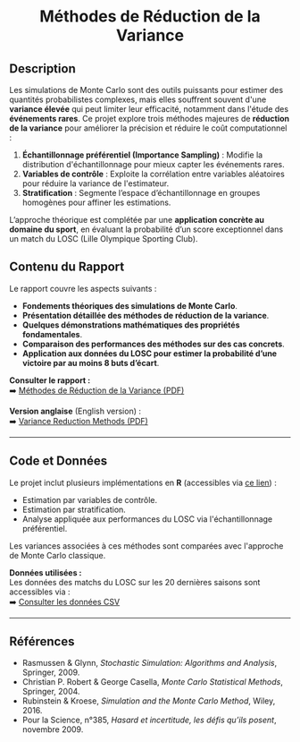 <div align="center">
  <h1> Méthodes de Réduction de la Variance </h1>
</div>

## Description  
Les simulations de Monte Carlo sont des outils puissants pour estimer des quantités probabilistes complexes, mais elles souffrent souvent d'une **variance élevée** qui peut limiter leur efficacité, notamment dans l'étude des **événements rares**. Ce projet explore trois méthodes majeures de **réduction de la variance** pour améliorer la précision et réduire le coût computationnel :

1. **Échantillonnage préférentiel (Importance Sampling)** : Modifie la distribution d'échantillonnage pour mieux capter les événements rares.
2. **Variables de contrôle** : Exploite la corrélation entre variables aléatoires pour réduire la variance de l'estimateur.
3. **Stratification** : Segmente l’espace d’échantillonnage en groupes homogènes pour affiner les estimations.

L’approche théorique est complétée par une **application concrète au domaine du sport**, en évaluant la probabilité d’un score exceptionnel dans un match du LOSC (Lille Olympique Sporting Club).

## Contenu du Rapport  
Le rapport couvre les aspects suivants :
- **Fondements théoriques des simulations de Monte Carlo**.
- **Présentation détaillée des méthodes de réduction de la variance**.
- **Quelques démonstrations mathématiques des propriétés fondamentales**.
- **Comparaison des performances des méthodes sur des cas concrets**.
- **Application aux données du LOSC pour estimer la probabilité d’une victoire par au moins 8 buts d’écart**.

**Consulter le rapport :**  
➡️ [Méthodes de Réduction de la Variance (PDF)](./Methodes_Reduction_Variance.pdf)

**Version anglaise** (English version) :  
➡️ [Variance Reduction Methods (PDF)](/English_version/Variance_Reduction_Methods.pdf)

---

## Code et Données  
Le projet inclut plusieurs implémentations en **R** (accessibles via [ce lien](src/)) :
- Estimation par variables de contrôle.
- Estimation par stratification.
- Analyse appliquée aux performances du LOSC via l'échantillonnage préférentiel.
  
Les variances associées à ces méthodes sont comparées avec l'approche de Monte Carlo classique.

**Données utilisées :**  
Les données des matchs du LOSC sur les 20 dernières saisons sont accessibles via :  
➡️ [Consulter les données CSV](data/LOSC.csv)

---

## Références  
- Rasmussen & Glynn, *Stochastic Simulation: Algorithms and Analysis*, Springer, 2009.  
- Christian P. Robert & George Casella, *Monte Carlo Statistical Methods*, Springer, 2004.  
- Rubinstein & Kroese, *Simulation and the Monte Carlo Method*, Wiley, 2016.  
- Pour la Science, n°385, *Hasard et incertitude, les défis qu’ils posent*, novembre 2009.  

